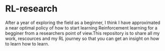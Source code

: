 # RL-research
After a year of exploring the field as a beginner, I think I have approximated a near optimal policy of how to start learning Reinforcement learning for a begginer from a researchers point of view.This repository is to share all my work, rescources and my RL journey so that you can get an insight on how to learn how to learn.
